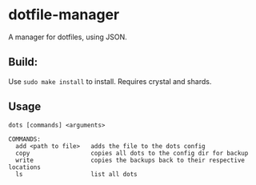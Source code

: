 # dotfile-manager
A manager for dotfiles, using JSON.  

## Build:
Use `sudo make install` to install. Requires crystal and shards.

## Usage
```
dots [commands] <arguments>

COMMANDS:
  add <path to file>   adds the file to the dots config
  copy                 copies all dots to the config dir for backup
  write                copies the backups back to their respective locations
  ls                   list all dots
```